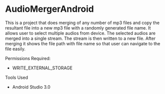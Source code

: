 # AudioMergerAndroid
This is a project that does merging of any number of mp3 files and copy the resultant file into a new mp3 file with a randomly generated file name. It allows user to select multiple audios from device. The selected audios are merged into a single stream. The stream is then written to a new file. After merging it shows the file path with file name so that user can navigate to the file easily.  

Permissions Required:
- WRITE_EXTERNAL_STORAGE


Tools Used
- Android Studio 3.0


